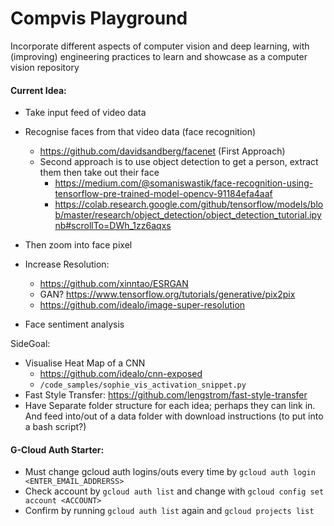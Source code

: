 # Compvis Playground
Incorporate different aspects of computer vision and deep learning, with (improving) engineering practices to learn and showcase as a computer vision repository

#### Current Idea:
-  Take input feed of video data
-  Recognise faces from that video data (face recognition)

    -  https://github.com/davidsandberg/facenet (First Approach)
    -  Second approach is to use object detection to get a person, extract them then take out their face
        -  https://medium.com/@somaniswastik/face-recognition-using-tensorflow-pre-trained-model-opencv-91184efa4aaf
        -  https://colab.research.google.com/github/tensorflow/models/blob/master/research/object_detection/object_detection_tutorial.ipynb#scrollTo=DWh_1zz6aqxs
-  Then zoom into face pixel
-  Increase Resolution:
    -  https://github.com/xinntao/ESRGAN
    -  GAN? https://www.tensorflow.org/tutorials/generative/pix2pix
    -  https://github.com/idealo/image-super-resolution 
-  Face sentiment analysis

SideGoal:

-  Visualise Heat Map of a CNN
    -  https://github.com/idealo/cnn-exposed
    -  `/code_samples/sophie_vis_activation_snippet.py`
-  Fast Style Transfer: https://github.com/lengstrom/fast-style-transfer
-  Have Separate folder structure for each idea; perhaps they can link in. And feed into/out of a data folder with download instructions (to put into a bash script?)

#### G-Cloud Auth Starter:
-  Must change gcloud auth logins/outs every time by `gcloud auth login <ENTER_EMAIL_ADDRERSS>`
-  Check account by `gcloud auth list` and change with `gcloud config set account <ACCOUNT>`
-  Confirm by running `gcloud auth list` again and `gcloud projects list`